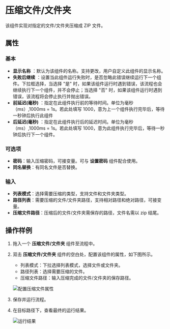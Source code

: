 # 压缩文件/文件夹

该组件实现对指定的文件/文件夹压缩成 ZIP 文件。

## 属性

### 基本

- **显示名称** ：默认为该组件的名称。支持更改，用户自定义此组件的显示名称。
- **失败后继续** ：设置当此组件运行失败时，是否忽略此错误继续运行下一个组件。下拉框选择，当选择 "是" 时，如果该组件运行时遇到错误，该流程也会继续执行下一个组件，并不会停止；当选择 "否" 时，如果该组件运行时遇到错误，该流程将会停止执行并抛出错误。
- **前延迟(毫秒)** ：指定在此组件执行前的等待时间。单位为毫秒（ms）,1000ms = 1s。若此处填写 1000，意为上一个组件执行完毕后，等待一秒钟后执行此组件
- **后延迟(毫秒)** ：指定在此组件执行后的延迟时间。单位为毫秒（ms）,1000ms = 1s。若此处填写 1000，意为此组件执行完毕后，等待一秒钟后执行下一个组件。

### 可选项

- **密码**：输入压缩密码，可接变量。可与 **设置密码** 组件配合使用。
- **同名替换**：有同名文件是否替换。

### 输入

- **列表模式**：选择需要压缩的类型，支持文件和文件夹类型。
- **路径列表**：需要压缩的文件/文件夹路径，支持相对路径和绝对路径，可接变量。
- **压缩文件路径**：压缩后的文件/文件夹需保存的路径，文件名需以 zip 结尾。

## 操作样例

1. 拖入一个 **压缩文件/文件夹** 组件至流程中。
2. 双击 **压缩文件/文件夹** 组件的空白处，配置该组件的属性，如下图所示。

    - 列表模式：下拉选择列表模式，选择文件或文件夹。
    - 路径列表：选择需要压缩的文件。
    - 压缩文件路径：输入压缩完成的文件/文件夹的保存路径。
  
    ![配置压缩文件属性](https://docimages.blob.core.chinacloudapi.cn/images/Activities/compressefile20210224.png)

3. 保存并运行流程。
4. 在目标路径下，查看最终的运行结果。

   ![运行结果](https://docimages.blob.core.chinacloudapi.cn/images/Activities/compressfileresult20210224.png)